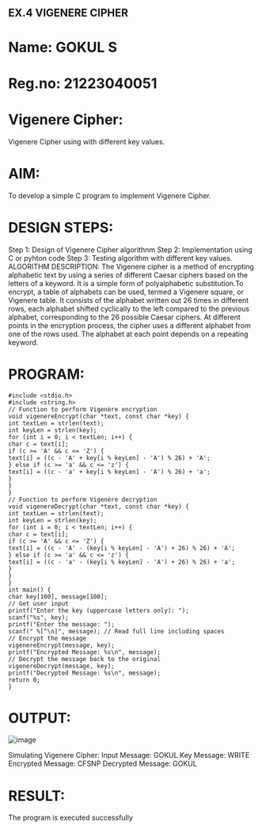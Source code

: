## EX.4 VIGENERE CIPHER
# Name: GOKUL S
# Reg.no: 21223040051
# Vigenere Cipher:
Vigenere Cipher using with different key values.
# AIM:
To develop a simple C program to implement Vigenere Cipher.
# DESIGN STEPS:
Step 1:
Design of Vigenere Cipher algorithnm
Step 2:
Implementation using C or pyhton code
Step 3:
Testing algorithm with different key values. ALGORITHM DESCRIPTION: The Vigenere cipher is a
method of encrypting alphabetic text by using a series of different Caesar ciphers based on the letters
of a keyword. It is a simple form of polyalphabetic substitution.To encrypt, a table of alphabets can be
used, termed a Vigenere square, or Vigenere table. It consists of the alphabet written out 26 times in
different rows, each alphabet shifted cyclically to the left compared to the previous alphabet,
corresponding to the 26 possible Caesar ciphers. At different points in the encryption process, the
cipher uses a different alphabet from one of the rows used. The alphabet at each point depends on a
repeating keyword.
# PROGRAM:
```
#include <stdio.h>
#include <string.h>
// Function to perform Vigenère encryption
void vigenereEncrypt(char *text, const char *key) {
int textLen = strlen(text);
int keyLen = strlen(key);
for (int i = 0; i < textLen; i++) {
char c = text[i];
if (c >= 'A' && c <= 'Z') {
text[i] = ((c - 'A' + key[i % keyLen] - 'A') % 26) + 'A';
} else if (c >= 'a' && c <= 'z') {
text[i] = ((c - 'a' + key[i % keyLen] - 'A') % 26) + 'a';
}
}
}
// Function to perform Vigenère decryption
void vigenereDecrypt(char *text, const char *key) {
int textLen = strlen(text);
int keyLen = strlen(key);
for (int i = 0; i < textLen; i++) {
char c = text[i];
if (c >= 'A' && c <= 'Z') {
text[i] = ((c - 'A' - (key[i % keyLen] - 'A') + 26) % 26) + 'A';
} else if (c >= 'a' && c <= 'z') {
text[i] = ((c - 'a' - (key[i % keyLen] - 'A') + 26) % 26) + 'a';
}
}
}
int main() {
char key[100], message[100];
// Get user input
printf("Enter the key (uppercase letters only): ");
scanf("%s", key);
printf("Enter the message: ");
scanf(" %[^\n]", message); // Read full line including spaces
// Encrypt the message
vigenereEncrypt(message, key);
printf("Encrypted Message: %s\n", message);
// Decrypt the message back to the original
vigenereDecrypt(message, key);
printf("Decrypted Message: %s\n", message);
return 0;
}
```
# OUTPUT:
![image](https://github.com/user-attachments/assets/19ff0c4c-9de3-4cda-8bab-6282397e1dce)

Simulating Vigenere Cipher:
Input Message: GOKUL
Key Message: WRITE
Encrypted Message: CFSNP
Decrypted Message: GOKUL
# RESULT:
The program is executed successfully
